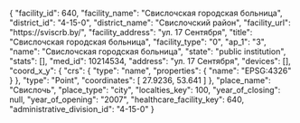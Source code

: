 {
    "facility_id": 640,
    "facility_name": "Свислочская городская больница",
    "district_id": "4-15-0",
    "district_name": "Свислочский район",
    "facility_url": "https:\/\/sviscrb.by\/",
    "facility_address": "ул. 17 Сентября",
    "title": "Свислочская городская больница",
    "facility_type": "0",
    "ap_1": "3",
    "name": "Свислочская городская больница",
    "state": "public institution",
    "stats": [],
    "med_id": 10214534,
    "address": "ул. 17 Сентября",
    "devices": [],
    "coord_x_y": {
        "crs": {
            "type": "name",
            "properties": {
                "name": "EPSG:4326"
            }
        },
        "type": "Point",
        "coordinates": [
            27.9236,
            53.641
        ]
    },
    "place_name": "Свислочь",
    "place_type": "city",
    "localties_key": 100,
    "year_of_closing": null,
    "year_of_opening": "2007",
    "healthcare_facility_key": 640,
    "administrative_division_id": "4-15-0"
}